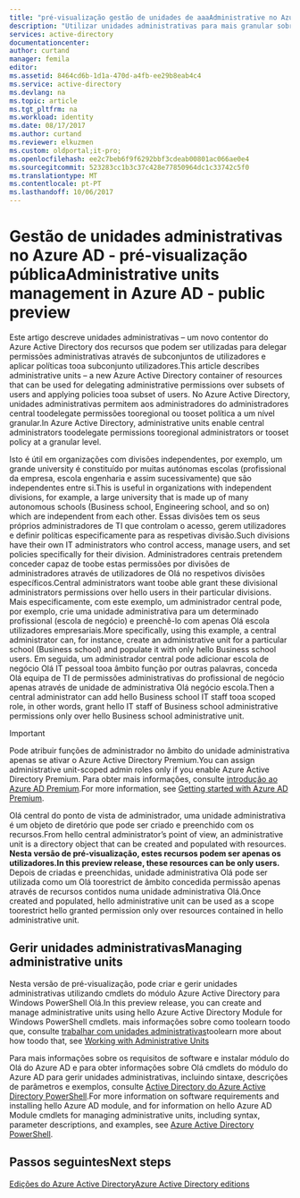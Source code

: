 ```yaml
---
title: "pré-visualização gestão de unidades de aaaAdministrative no Azure Active Directory"
description: "Utilizar unidades administrativas para mais granular sobre delegação de permissões no Azure Active Directory"
services: active-directory
documentationcenter: 
author: curtand
manager: femila
editor: 
ms.assetid: 8464cd6b-1d1a-470d-a4fb-ee29b8eab4c4
ms.service: active-directory
ms.devlang: na
ms.topic: article
ms.tgt_pltfrm: na
ms.workload: identity
ms.date: 08/17/2017
ms.author: curtand
ms.reviewer: elkuzmen
ms.custom: oldportal;it-pro;
ms.openlocfilehash: ee2c7beb6f9f6292bbf3cdeab00801ac066ae0e4
ms.sourcegitcommit: 523283cc1b3c37c428e77850964dc1c33742c5f0
ms.translationtype: MT
ms.contentlocale: pt-PT
ms.lasthandoff: 10/06/2017
---
```

# <a name="administrative-units-management-in-azure-ad---public-preview"></a><span data-ttu-id="027ab-103">Gestão de unidades administrativas no Azure AD - pré-visualização pública</span><span class="sxs-lookup"><span data-stu-id="027ab-103">Administrative units management in Azure AD - public preview</span></span>
<span data-ttu-id="027ab-104">Este artigo descreve unidades administrativas – um novo contentor do Azure Active Directory dos recursos que podem ser utilizadas para delegar permissões administrativas através de subconjuntos de utilizadores e aplicar políticas tooa subconjunto utilizadores.</span><span class="sxs-lookup"><span data-stu-id="027ab-104">This article describes administrative units – a new Azure Active Directory container of resources that can be used for delegating administrative permissions over subsets of users and applying policies tooa subset of users.</span></span> <span data-ttu-id="027ab-105">No Azure Active Directory, unidades administrativas permitem aos administradores do administradores central toodelegate permissões tooregional ou tooset política a um nível granular.</span><span class="sxs-lookup"><span data-stu-id="027ab-105">In Azure Active Directory, administrative units enable central administrators toodelegate permissions tooregional administrators or tooset policy at a granular level.</span></span>

<span data-ttu-id="027ab-106">Isto é útil em organizações com divisões independentes, por exemplo, um grande university é constituído por muitas autónomas escolas (profissional da empresa, escola engenharia e assim sucessivamente) que são independentes entre si.</span><span class="sxs-lookup"><span data-stu-id="027ab-106">This is useful in organizations with independent divisions, for example, a large university that is made up of many autonomous schools (Business school, Engineering school, and so on) which are independent from each other.</span></span> <span data-ttu-id="027ab-107">Essas divisões tem os seus próprios administradores de TI que controlam o acesso, gerem utilizadores e definir políticas especificamente para as respetivas divisão.</span><span class="sxs-lookup"><span data-stu-id="027ab-107">Such divisions have their own IT administrators who control access, manage users, and set policies specifically for their division.</span></span> <span data-ttu-id="027ab-108">Administradores centrais pretendem conceder capaz de toobe estas permissões por divisões de administradores através de utilizadores de Olá no respetivos divisões específicos.</span><span class="sxs-lookup"><span data-stu-id="027ab-108">Central administrators want toobe able grant these divisional administrators permissions over hello users in their particular divisions.</span></span> <span data-ttu-id="027ab-109">Mais especificamente, com este exemplo, um administrador central pode, por exemplo, crie uma unidade administrativa para um determinado profissional (escola de negócio) e preenchê-lo com apenas Olá escola utilizadores empresariais.</span><span class="sxs-lookup"><span data-stu-id="027ab-109">More specifically, using this example, a central administrator can, for instance, create an administrative unit for a particular school (Business school) and populate it with only hello Business school users.</span></span> <span data-ttu-id="027ab-110">Em seguida, um administrador central pode adicionar escola de negócio Olá IT pessoal tooa âmbito função por outras palavras, conceda Olá equipa de TI de permissões administrativas do profissional de negócio apenas através de unidade de administrativa Olá negócio escola.</span><span class="sxs-lookup"><span data-stu-id="027ab-110">Then a central administrator can add hello Business school IT staff tooa scoped role, in other words, grant hello IT staff of Business school administrative permissions only over hello Business school administrative unit.</span></span>

> [!IMPORTANT]
> <span data-ttu-id="027ab-111">Pode atribuir funções de administrador no âmbito do unidade administrativa apenas se ativar o Azure Active Directory Premium.</span><span class="sxs-lookup"><span data-stu-id="027ab-111">You can assign administrative unit-scoped admin roles only if you enable Azure Active Directory Premium.</span></span> <span data-ttu-id="027ab-112">Para obter mais informações, consulte [introdução ao Azure AD Premium](active-directory-get-started-premium.md).</span><span class="sxs-lookup"><span data-stu-id="027ab-112">For more information, see [Getting started with Azure AD Premium](active-directory-get-started-premium.md).</span></span>
>


<span data-ttu-id="027ab-113">Olá central do ponto de vista de administrador, uma unidade administrativa é um objeto de diretório que pode ser criado e preenchido com os recursos.</span><span class="sxs-lookup"><span data-stu-id="027ab-113">From hello central administrator’s point of view, an administrative unit is a directory object that can be created and populated with resources.</span></span> <span data-ttu-id="027ab-114">**Nesta versão de pré-visualização, estes recursos podem ser apenas os utilizadores.**</span><span class="sxs-lookup"><span data-stu-id="027ab-114">**In this preview release, these resources can be only users.**</span></span> <span data-ttu-id="027ab-115">Depois de criadas e preenchidas, unidade administrativa Olá pode ser utilizada como um Olá toorestrict de âmbito concedida permissão apenas através de recursos contidos numa unidade administrativa Olá.</span><span class="sxs-lookup"><span data-stu-id="027ab-115">Once created and populated, hello administrative unit can be used as a scope toorestrict hello granted permission only over resources contained in hello administrative unit.</span></span>

## <a name="managing-administrative-units"></a><span data-ttu-id="027ab-116">Gerir unidades administrativas</span><span class="sxs-lookup"><span data-stu-id="027ab-116">Managing administrative units</span></span>
<span data-ttu-id="027ab-117">Nesta versão de pré-visualização, pode criar e gerir unidades administrativas utilizando cmdlets do módulo Azure Active Directory para Windows PowerShell Olá.</span><span class="sxs-lookup"><span data-stu-id="027ab-117">In this preview release, you can create and manage administrative units using hello Azure Active Directory Module for Windows PowerShell cmdlets.</span></span> <span data-ttu-id="027ab-118">mais informações sobre como toolearn toodo que, consulte [trabalhar com unidades administrativas](https://docs.microsoft.com/powershell/azure/active-directory/working-with-administrative-units?view=azureadps-2.0)</span><span class="sxs-lookup"><span data-stu-id="027ab-118">toolearn more about how toodo that, see [Working with Administrative Units](https://docs.microsoft.com/powershell/azure/active-directory/working-with-administrative-units?view=azureadps-2.0)</span></span>

<span data-ttu-id="027ab-119">Para mais informações sobre os requisitos de software e instalar módulo do Olá do Azure AD e para obter informações sobre Olá cmdlets do módulo do Azure AD para gerir unidades administrativas, incluindo sintaxe, descrições de parâmetros e exemplos, consulte [Active Directory do Azure Active Directory PowerShell](https://docs.microsoft.com/powershell/azure/active-directory/overview?view=azureadps-2.0).</span><span class="sxs-lookup"><span data-stu-id="027ab-119">For more information on software requirements and installing hello Azure AD module, and for information on hello Azure AD Module cmdlets for managing administrative units, including syntax, parameter descriptions, and examples, see [Azure Active Directory PowerShell](https://docs.microsoft.com/powershell/azure/active-directory/overview?view=azureadps-2.0).</span></span>

## <a name="next-steps"></a><span data-ttu-id="027ab-120">Passos seguintes</span><span class="sxs-lookup"><span data-stu-id="027ab-120">Next steps</span></span>
[<span data-ttu-id="027ab-121">Edições do Azure Active Directory</span><span class="sxs-lookup"><span data-stu-id="027ab-121">Azure Active Directory editions</span></span>](active-directory-editions.md)
